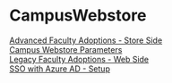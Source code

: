 # CampusWebstore

<PageHeader />

[Advanced Faculty Adoptions - Store Side](./advanced-faculty-adoptions-store-side/README.md)  
[Campus Webstore Parameters](./campus-webstore-parameters/README.md)  
[Legacy Faculty Adoptions - Web Side](./legacy-faculty-adoptions-web-side/README.md)  
[SSO with Azure AD - Setup](./SSO-with-azure-setup/README.md)

<PageFooter />
